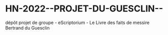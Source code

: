 # HN-2022--PROJET-DU-GUESCLIN--
dépôt projet de groupe - eScriptorium - Le Livre des faits de messire Bertrand du Guesclin
